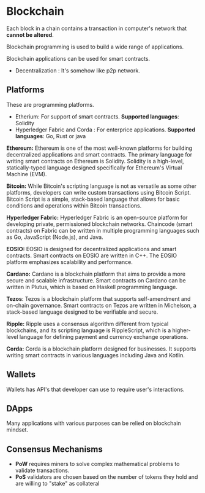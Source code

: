 # Blockchain 

Each block in a chain contains a transaction in computer's network that **cannot be altered**. 

Blockchain programming is used to build a wide range of applications.

Blockchain applications can be used for smart contracts.

* Decentralization : It's somehow like p2p network. 

## Platforms

These are programming platforms. 

* Etherium: For support of smart contracts. **Supported languages**: Solidity
* Hyperledger Fabric and Corda : For enterprice applications. **Supported languages**: Go, Rust or java

**Ethereum:** Ethereum is one of the most well-known platforms for building decentralized applications and smart contracts. The primary language for writing smart contracts on Ethereum is Solidity. Solidity is a high-level, statically-typed language designed specifically for Ethereum's Virtual Machine (EVM).

**Bitcoin:** While Bitcoin's scripting language is not as versatile as some other platforms, developers can write custom transactions using Bitcoin Script. Bitcoin Script is a simple, stack-based language that allows for basic conditions and operations within Bitcoin transactions.

**Hyperledger Fabric:** Hyperledger Fabric is an open-source platform for developing private, permissioned blockchain networks. Chaincode (smart contracts) on Fabric can be written in multiple programming languages such as Go, JavaScript (Node.js), and Java.

**EOSIO:** EOSIO is designed for decentralized applications and smart contracts. Smart contracts on EOSIO are written in C++. The EOSIO platform emphasizes scalability and performance.

**Cardano:** Cardano is a blockchain platform that aims to provide a more secure and scalable infrastructure. Smart contracts on Cardano can be written in Plutus, which is based on Haskell programming language.

**Tezos**: Tezos is a blockchain platform that supports self-amendment and on-chain governance. Smart contracts on Tezos are written in Michelson, a stack-based language designed to be verifiable and secure.

**Ripple:** Ripple uses a consensus algorithm different from typical blockchains, and its scripting language is RippleScript, which is a higher-level language for defining payment and currency exchange operations.

**Corda:** Corda is a blockchain platform designed for businesses. It supports writing smart contracts in various languages including Java and Kotlin.

## Wallets 

Wallets has API's that developer can use to require user's interactions. 

## DApps 

Many applications with various purposes can be relied on blockchain mindset. 

## Consensus Mechanisms

* **PoW** requires miners to solve complex mathematical problems to validate transactions.
* **PoS** validators are chosen based on the number of tokens they hold and are willing to "stake" as collateral